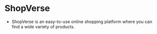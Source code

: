 # ShopVerse

- ShopVerse is an easy-to-use online shopping platform where you can find a wide variety of products.
